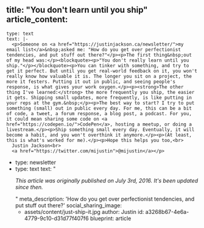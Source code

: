 title: "You don't learn until you ship"
article_content:
  -
    type: text
    text: |-
      <p>Someone on <a href="https://justinjackson.ca/newsletter/">my email list</a>&nbsp;asked me: "How do you get over perfectionist tendencies, and put stuff out there?"</p><p>The first thing&nbsp;out of my head was:</p><blockquote><p>"You don't really learn until you ship."</p></blockquote><p>You can tinker with something, and try to get it perfect. But until you get real-world feedback on it, you won't really know how valuable it is. The longer you sit on a project, the more it festers. Putting it out in public, and seeing people's response, is what gives your work oxygen.</p><p><strong>The other thing I've learned:</strong> the more frequently you ship, the easier it gets. Shipping small updates, more frequently, is like putting in your reps at the gym.&nbsp;</p><p>The best way to start? I try to put something (small) out in public every day. For me, this can be a bit of code, a tweet, a forum response, a blog post, a podcast. For you, it could mean sharing some code on <a href="https://codepen.io/">CodePen</a>, hosting a meetup, or doing a livestream.</p><p>Ship something small every day. Eventually, it will become a habit, and you won't overthink it anymore.</p><p>(At least, this is what's worked for me).</p><p>Hope this helps you too,<br>
      Justin Jackson<br>
      <a href="https://twitter.com/mijustin">@mijustin</a></p>
  -
    type: newsletter
  -
    type: text
    text: "<p><i>This article was originally published&nbsp;on July 3rd, 2016. It's been updated since then.</i></p>"
meta_description: 'How do you get over perfectionist tendencies, and put stuff out there?'
social_sharing_image:
    - assets/content/just-ship-it.jpg
author: Justin
id: a3268b67-4e6a-4779-9c10-d31d77f407f6
blueprint: article
